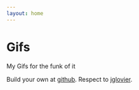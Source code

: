 ```yaml
---
layout: home
---
```


# Gifs

My Gifs for the funk of it

Build your own at [github](https://github.com/andycox/gifs).
Respect to [jglovier](https://github.com/jglovier/gifs).
